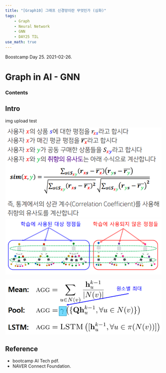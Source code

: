 ```yaml
---
title: "[Graph10] 그래프 신경망이란 무엇인가 (심화)"
tags:
    - Graph
    - Neural Network
    - GNN
    - DAY25 TIL
use_math: true
---
```


Boostcamp Day 25. 2021-02-26.

# Graph in AI - GNN

### Contents


## Intro

img upload test

<img src="https://github.com/wonbae/wonbae.github.io/blob/master/assets/bcimg/Graph/correlation.PNG">

<img src="../../assets/bcimg/Graph/gnnad.PNG">

 
![test](https://github.com/wonbae/wonbae.github.io/blob/master/imgfile/bcimg/Graph/AGG.PNG)


## Reference

- bootcamp AI Tech pdf.  
- NAVER Connect Foundation.

